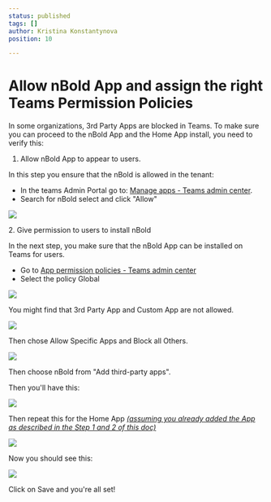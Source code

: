 ```yaml
---
status: published
tags: []
author: Kristina Konstantynova
position: 10

---
```

# Allow nBold App and assign the right Teams Permission Policies

In some organizations, 3rd Party Apps are blocked in Teams. To make sure you can proceed to the nBold App and the Home App install, you need to verify this:

1. Allow nBold App to appear to users.

In this step you ensure that the nBold is allowed in the tenant:

* In the teams Admin Portal go to: [Manage apps - Teams admin center](https://admin.teams.microsoft.com/policies/manage-apps).
* Search for nBold select and click "Allow"

![](/uploads/allow.png)

2\. Give permission to users to install nBold

In the next step, you make sure that the nBold App can be installed on Teams for users.

* Go to [App permission policies - Teams admin center](https://admin.teams.microsoft.com/policies/app-permission)
* Select the policy Global

![](https://downloads.intercomcdn.com/i/o/296058917/e23dcf442aed7e20cf6693de/image.png)

You might find that 3rd Party App and Custom App are not allowed.

![](https://downloads.intercomcdn.com/i/o/296060994/80c04b3a5e5afcc1161d28c0/image.png)

Then chose Allow Specific Apps and Block all Others.

![](https://downloads.intercomcdn.com/i/o/296061679/53bb25cdb7b09ee625ac6855/image.png)

Then choose nBold from "Add third-party apps".

Then you'll have this:

![](/uploads/allow-1.png)

Then repeat this for the Home App [_(assuming you already added the App as described in the Step 1 and 2 of this doc)_](https://docs.nbold.co/quickstart/set-up-the-home-page.html)

![](/uploads/allow2.png)

Now you should see this:

![](/uploads/allow3.png)

Click on Save and you're all set!